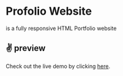 #  Profolio Website
is a fully responsive HTML Portfolio website 

## ✌️ preview

Check out the live demo by clicking [here](https://jaouadi7.github.io/eljaouadi-portfolio). 


